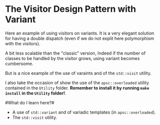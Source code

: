 # The Visitor Design Pattern with Variant #

Here an example of using visitors on variants. It is a very elegant solution for having
a double dispatch (even if we do not explit here polymorphism with the visitors). 

A bit less scalable than the "classic" version, Indeed if the number of classes to be handled by the visitor grows, using variant becomes cumbersome. 

But is a nice example of the use of varaints and of the `std::visit` utility.

I also take the occasion of show the use of the `apsc::overloaded` utility contained in the `Utility` folder. **Remember to install it by running `make install` in the `Utility` folder!**.

#What do I learn here?#

- A use of `std::variant` and of variadic templates (in `apsc::overloaded`).
- The `std::visit` utility.
